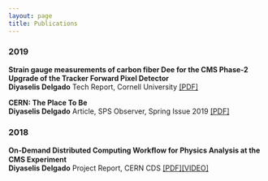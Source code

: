 ```yaml
---
layout: page
title: Publications
---
```


<h3>
    <a name='2019'></a> 2019
</h3>
<div class="media">
    <div class="media-body">
       <p class="media-heading">
          <strong>Strain gauge measurements of carbon fiber Dee for the CMS Phase-2 Upgrade of the Tracker Forward Pixel Detector
</strong><br />
          <b>Diyaselis Delgado</b>
          Tech Report, Cornell University
          <a href="https://raw.githubusercontent.com/diyaselis/diyaselis.github.io/master/Cornell_REU_Final_Report.pdf">[PDF]</a>
       </p>
    </div>
</div>
<div class="media">
    <div class="media-body">
       <p class="media-heading">
          <strong>CERN: The Place To Be
</strong><br />
          <b>Diyaselis Delgado</b>
          Article, SPS Observer, Spring Issue 2019
          <a href="https://www.spsnational.org/the-sps-observer/spring/2019/cern-place-be">[PDF]</a>
       </p>
    </div>
</div>

<h3>
    <a name='2018'></a> 2018
</h3>
<div class="media">
    <div class="media-body">
       <p class="media-heading">
          <strong>On-Demand Distributed Computing Workﬂow for Physics Analysis at the CMS Experiment
</strong><br />
          <b>Diyaselis Delgado</b>
          Project Report, CERN CDS
          <a href="https://cds.cern.ch/record/2640657/files/On_Demand_Distributed_Computing_Workflow_for_Physics_Analysis_at_the_CMS_Experiment.pdf">[PDF]</a><a href="https://cds.cern.ch/record/2651281?ln=en">[VIDEO]</a>
       </p>
    </div>
</div>
<h3>

